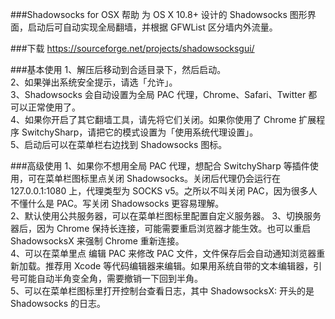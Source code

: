 ###Shadowsocks for OSX 帮助
为 OS X 10.8+ 设计的 Shadowsocks 图形界面，启动后可自动实现全局翻墙，并根据 GFWList 区分墙内外流量。


###下载
https://sourceforge.net/projects/shadowsocksgui/



###基本使用
1、解压后移动到合适目录下，然后启动。  
2、如果弹出系统安全提示，请选「允许」。  
3、Shadowsocks 会自动设置为全局 PAC 代理，Chrome、Safari、Twitter 都可以正常使用了。  
4、如果你开启了其它翻墙工具，请先将它们关闭。如果你使用了 Chrome 扩展程序 SwitchySharp，请把它的模式设置为「使用系统代理设置」。  
5、启动后可以在菜单栏右边找到 Shadowsocks 图标。  

###高级使用
1、如果你不想用全局 PAC 代理，想配合 SwitchySharp 等插件使用，可在菜单栏图标里点关闭 Shadowsocks。关闭后代理仍会运行在 127.0.0.1:1080 上，代理类型为 SOCKS v5。之所以不叫关闭 PAC，因为很多人不懂什么是 PAC。写关闭 Shadowsocks 更容易理解。  
2、默认使用公共服务器，可以在菜单栏图标里配置自定义服务器。 
3、切换服务器后，因为 Chrome 保持长连接，可能需要重启浏览器才能生效。也可以重启 ShadowsocksX 来强制 Chrome 重新连接。  
4、可以在菜单里点 编辑 PAC 来修改 PAC 文件，文件保存后会自动通知浏览器重新加载。推荐用 Xcode 等代码编辑器来编辑。如果用系统自带的文本编辑器，引号可能自动半角变全角，需要撤销一下回到半角。  
5、可以在菜单栏图标里打开控制台查看日志，其中 ShadowsocksX: 开头的是 Shadowsocks 的日志。  


